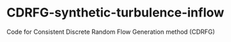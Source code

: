 # CDRFG-synthetic-turbulence-inflow
Code for Consistent Discrete Random Flow Generation method (CDRFG)
